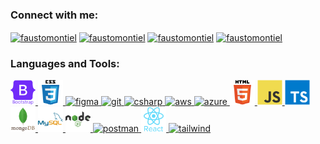 
<!--
**faustomontiel/faustomontiel** is a ✨ _special_ ✨ repository because its `README.md` (this file) appears on your GitHub profile.

Here are some ideas to get you started:

- 🔭 I’m currently working on ...
- 🌱 I’m currently learning ...
- 👯 I’m looking to collaborate on ...
- 🤔 I’m looking for help with ...
- 💬 Ask me about ...
- 📫 How to reach me: ...
- 😄 Pronouns: ...
- ⚡ Fun fact: ...
-->

<h3 align="left">Connect with me:</h3>
<p align="left">
<a href="https://learn.microsoft.com/en-us/media/learn/certification/badges/microsoft-certified-fundamentals-badge.svg" target="_blank"><img align="center" src="https://learn.microsoft.com/en-us/media/learn/certification/badges/microsoft-certified-fundamentals-badge.svg" alt="faustomontiel" height="140" width="140" /></a>
<a href="https://www.credly.com/badges/431e3d52-2dc3-473e-b9ab-5572d352ca6e/" target="_blank"><img align="center" src="https://images.credly.com/images/e07c6cc4-b737-4d7e-8ce8-66b6b7a60367/image.png" alt="faustomontiel" height="140" width="140" /></a>
<a href="https://linkedin.com/in/faustomontiel" target="_blank"><img align="center" src="https://www.vectorlogo.zone/logos/linkedin/linkedin-tile.svg" alt="faustomontiel" height="35" width="40" /></a>
<a href="https://t.me/faustodeveloper" target="_blank"><img align="center" src="https://www.vectorlogo.zone/logos/telegram/telegram-tile.svg" alt="faustomontiel" height="35" width="38" /></a>
</p>

<h3 align="left">Languages and Tools:</h3>
<p align="left">  <a href="https://getbootstrap.com" target="_blank"> <img src="https://raw.githubusercontent.com/devicons/devicon/master/icons/bootstrap/bootstrap-plain-wordmark.svg" alt="bootstrap" width="40" height="40"/> </a> <a href="https://www.w3schools.com/css/" target="_blank"> <img src="https://raw.githubusercontent.com/devicons/devicon/master/icons/css3/css3-original-wordmark.svg" alt="css3" width="40" height="40"/> </a> <a href="https://www.figma.com/" target="_blank"> <img src="https://www.vectorlogo.zone/logos/figma/figma-icon.svg" alt="figma" width="40" height="40"/> </a> <a href="https://git-scm.com/" target="_blank"> <img src="https://www.vectorlogo.zone/logos/git-scm/git-scm-icon.svg" alt="git" width="40" height="40"/> </a> <a href="https://docs.microsoft.com/en-us/dotnet/csharp/tour-of-csharp" target="_blank"> <img src="https://raw.githubusercontent.com/jmnote/z-icons/master/svg/csharp.svg" alt="csharp" width="40" height="40"/> </a>  <a href="https://aws.amazon.com/" target="_blank"> <img src="https://uxwing.com/wp-content/themes/uxwing/download/brands-and-social-media/aws-icon.svg" alt="aws" width="40" height="40"/> </a> <a href="https://azure.microsoft.com/en-us/products/devops" target="_blank"> <img src="https://uxwing.com/wp-content/themes/uxwing/download/brands-and-social-media/azure-icon.svg" alt="azure" width="40" height="40"/> </a> <a href="https://www.w3.org/html/" target="_blank"> <img src="https://raw.githubusercontent.com/devicons/devicon/master/icons/html5/html5-original-wordmark.svg" alt="html5" width="40" height="40"/> </a> <a href="https://developer.mozilla.org/en-US/docs/Web/JavaScript" target="_blank"> <img src="https://raw.githubusercontent.com/devicons/devicon/master/icons/javascript/javascript-original.svg" alt="javascript" width="40" height="40"/> </a> <a href="https://www.typescriptlang.org/" target="_blank"> <img src="https://raw.githubusercontent.com/devicons/devicon/master/icons/typescript/typescript-original.svg" alt="javascript" width="40" height="40"/> </a>  <a href="https://www.mongodb.com/" target="_blank"> <img src="https://raw.githubusercontent.com/devicons/devicon/master/icons/mongodb/mongodb-original-wordmark.svg" alt="mongodb" width="40" height="40"/> </a> <a href="https://www.mysql.com/" target="_blank"> <img src="https://raw.githubusercontent.com/devicons/devicon/master/icons/mysql/mysql-original-wordmark.svg" alt="mysql" width="40" height="40"/> </a><a href="https://nodejs.org" target="_blank"> <img src="https://raw.githubusercontent.com/devicons/devicon/master/icons/nodejs/nodejs-original-wordmark.svg" alt="nodejs" width="40" height="40"/> </a> <a href="https://postman.com" target="_blank"> <img src="https://www.vectorlogo.zone/logos/getpostman/getpostman-icon.svg" alt="postman" width="40" height="40"/> </a> <a href="https://reactjs.org/" target="_blank"> <img src="https://raw.githubusercontent.com/devicons/devicon/master/icons/react/react-original-wordmark.svg" alt="react" width="40" height="40"/> </a>  <a href="https://tailwindcss.com/" target="_blank"> <img src="https://www.vectorlogo.zone/logos/tailwindcss/tailwindcss-icon.svg" alt="tailwind" width="40" height="40"/> </a> </p>
